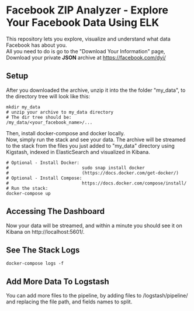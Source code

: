 # Facebook ZIP Analyzer - Explore Your Facebook Data Using ELK
This repository lets you explore, visualize and understand what data Facebook has about you.<br>
All you need to do is go to the "Download Your Information" page, Download your private <b>JSON</b> archive at https://facebook.com/dyi/
## Setup
After you downloaded the archive, unzip it into the the folder "my_data", to the directory tree will look like this:
```code
mkdir my_data
# unzip your archive to my_data directory
# The dir tree should be:
/my_data/<your_facebook_name>/...
```
Then, install docker-compose and docker locally.<br>
Now, simply run the stack and see your data. 
The archive will be streamed to the stack from the files you just added to "my_data" directory using Kigstash, indexed in ElasticSearch and visualized in Kibana.
```
# Optional - Install Docker:
#                            sudo snap install docker
#                            (https://docs.docker.com/get-docker/)
# Optional - Install Compose:
#                            https://docs.docker.com/compose/install/
# Run the stack:
docker-compose up
```
## Accessing The Dashboard
Now your data will be streamed, and within a minute you should see it on Kibana on http://localhost:5601/.
## See The Stack Logs
```code
docker-compose logs -f
```
## Add More Data To Logstash
You can add more files to the pipeline, by adding files to /logstash/pipeline/ and replacing the file path, and fields names to split.
